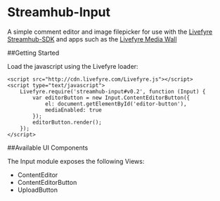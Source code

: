 Streamhub-Input
===============

A simple comment editor and image filepicker for use with the [Livefyre Streamhub-SDK](//github.com/Livefyre/streamhub-sdk "Streamhub-SDK repository") and apps such as the [Livefyre Media Wall](//github.com/Livefyre/streamhub-wall)

##Getting Started

Load the javascript using the Livefyre loader:

```
<script src="http://cdn.livefyre.com/Livefyre.js"></script>
<script type="text/javascript">
    Livefyre.require('streamhub-input#v0.2', function (Input) {
        var editorButton = new Input.ContentEditorButton({
            el: document.getElementById('editor-button'),
            mediaEnabled: true
        });
        editorButton.render();
    });
</script>
```

##Available UI Components

The Input module exposes the following Views:

- ContentEditor
- ContentEditorButton
- UploadButton

